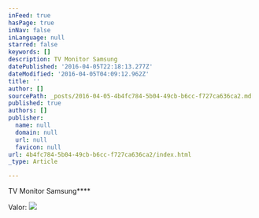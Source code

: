 ```yaml
---
inFeed: true
hasPage: true
inNav: false
inLanguage: null
starred: false
keywords: []
description: TV Monitor Samsung
datePublished: '2016-04-05T22:18:13.277Z'
dateModified: '2016-04-05T04:09:12.962Z'
title: ''
author: []
sourcePath: _posts/2016-04-05-4b4fc784-5b04-49cb-b6cc-f727ca636ca2.md
published: true
authors: []
publisher:
  name: null
  domain: null
  url: null
  favicon: null
url: 4b4fc784-5b04-49cb-b6cc-f727ca636ca2/index.html
_type: Article

---
```

TV Monitor Samsung****

Valor: ![](https://the-grid-user-content.s3-us-west-2.amazonaws.com/77a2b8ec-a5e4-4789-960b-0a8b4065f000.jpg)
